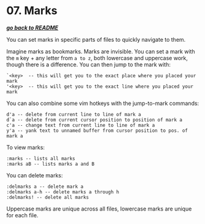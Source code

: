 # 07. Marks

[***go back to README***](README.md)

You can set marks in specific parts of files to quickly navigate to them.

Imagine marks as bookmarks. Marks are invisible. You can set a mark with the
`m` key + any letter from `a to z`, both lowercase and uppercase work, though
there is a difference. You can then jump to the mark with:

	`<key>  -- this will get you to the exact place where you placed your mark
	'<key>  -- this will get you to the exact line where you placed your mark

You can also combine some vim hotkeys with the jump-to-mark commands:

	d'a -- delete from current line to line of mark a
	d`a -- delete from current cursor position to position of mark a
	c'a -- change text from current line to line of mark a
	y'a -- yank text to unnamed buffer from cursor position to pos. of mark a
	
To view marks:

	:marks -- lists all marks
	:marks aB -- lists marks a and B

You can delete marks:

	:delmarks a -- delete mark a
	:delmarks a-h -- delete marks a through h
	:delmarks! -- delete all marks

Uppercase marks are unique across all files, lowercase marks are unique for
each file.
